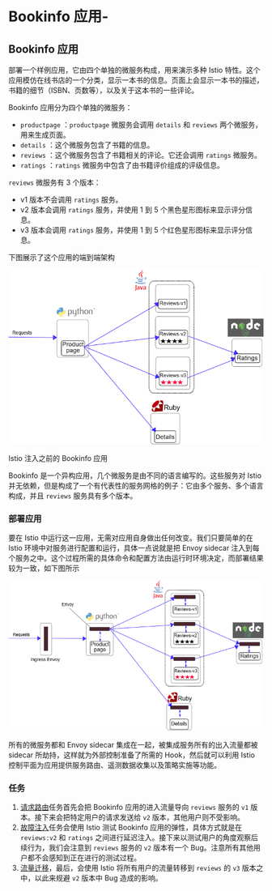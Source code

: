 # Bookinfo 应用-

## Bookinfo 应用 <a id="title"></a>

部署一个样例应用，它由四个单独的微服务构成，用来演示多种 Istio 特性。这个应用模仿在线书店的一个分类，显示一本书的信息。页面上会显示一本书的描述，书籍的细节（ISBN、页数等），以及关于这本书的一些评论。

Bookinfo 应用分为四个单独的微服务：

* `productpage` ：`productpage` 微服务会调用 `details` 和 `reviews` 两个微服务，用来生成页面。
* `details` ：这个微服务包含了书籍的信息。
* `reviews` ：这个微服务包含了书籍相关的评论。它还会调用 `ratings` 微服务。
* `ratings` ：`ratings` 微服务中包含了由书籍评价组成的评级信息。

`reviews` 微服务有 3 个版本：

* v1 版本不会调用 `ratings` 服务。
* v2 版本会调用 `ratings` 服务，并使用 1 到 5 个黑色星形图标来显示评分信息。
* v3 版本会调用 `ratings` 服务，并使用 1 到 5 个红色星形图标来显示评分信息。

下图展示了这个应用的端到端架构

![](../../.gitbook/assets/image%20%2871%29.png)

Istio 注入之前的 Bookinfo 应用

Bookinfo 是一个异构应用，几个微服务是由不同的语言编写的。这些服务对 Istio 并无依赖，但是构成了一个有代表性的服务网格的例子：它由多个服务、多个语言构成，并且 `reviews` 服务具有多个版本。

### 部署应用 <a id="&#x90E8;&#x7F72;&#x5E94;&#x7528;"></a>

要在 Istio 中运行这一应用，无需对应用自身做出任何改变。我们只要简单的在 Istio 环境中对服务进行配置和运行，具体一点说就是把 Envoy sidecar 注入到每个服务之中。这个过程所需的具体命令和配置方法由运行时环境决定，而部署结果较为一致，如下图所示

![Bookinfo &#x5E94;&#x7528;](../../.gitbook/assets/image%20%2898%29.png)

所有的微服务都和 Envoy sidecar 集成在一起，被集成服务所有的出入流量都被 sidecar 所劫持，这样就为外部控制准备了所需的 Hook，然后就可以利用 Istio 控制平面为应用提供服务路由、遥测数据收集以及策略实施等功能。

### 任务 <a id="&#x4EFB;&#x52A1;"></a>

1. [请求路由](https://istio.io/zh/docs/tasks/traffic-management/request-routing/)任务首先会把 Bookinfo 应用的进入流量导向 `reviews` 服务的 `v1` 版本。接下来会把特定用户的请求发送给 `v2` 版本，其他用户则不受影响。
2. [故障注入](https://istio.io/zh/docs/tasks/traffic-management/fault-injection/)任务会使用 Istio 测试 Bookinfo 应用的弹性，具体方式就是在 `reviews:v2` 和 `ratings` 之间进行延迟注入。接下来以测试用户的角度观察后续行为，我们会注意到 `reviews` 服务的 `v2` 版本有一个 Bug。注意所有其他用户都不会感知到正在进行的测试过程。
3. [流量迁移](https://istio.io/zh/docs/tasks/traffic-management/traffic-shifting/)，最后，会使用 Istio 将所有用户的流量转移到 `reviews` 的 `v3` 版本之中，以此来规避 `v2` 版本中 Bug 造成的影响。




